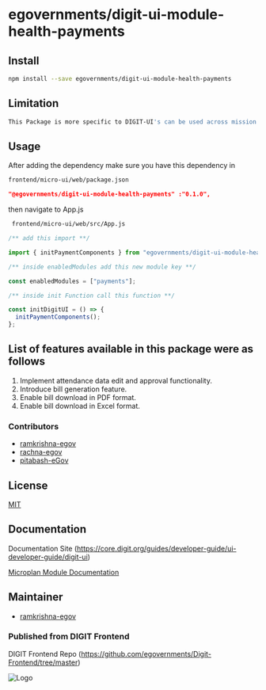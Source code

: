 # egovernments/digit-ui-module-health-payments

## Install

```bash
npm install --save egovernments/digit-ui-module-health-payments
```

## Limitation

```bash
This Package is more specific to DIGIT-UI's can be used across mission's
```

## Usage

After adding the dependency make sure you have this dependency in

```bash
frontend/micro-ui/web/package.json
```

```json
"@egovernments/digit-ui-module-health-payments" :"0.1.0",
```

then navigate to App.js

```bash
 frontend/micro-ui/web/src/App.js
```

```jsx
/** add this import **/

import { initPaymentComponents } from "egovernments/digit-ui-module-health-payments"

/** inside enabledModules add this new module key **/

const enabledModules = ["payments"];

/** inside init Function call this function **/

const initDigitUI = () => {
  initPaymentComponents();
};

```

## List of features available in this package were as follows

1. Implement attendance data edit and approval functionality.
2. Introduce bill generation feature.
3. Enable bill download in PDF format.
4. Enable bill download in Excel format.


### Contributors

- [ramkrishna-egov](https://github.com/ramkrishna-egov)
- [rachna-egov](https://github.com/rachna-egov)
- [pitabash-eGov](https://github.com/pitabash-eGov)

## License

[MIT](https://choosealicense.com/licenses/mit/)

## Documentation

Documentation Site (https://core.digit.org/guides/developer-guide/ui-developer-guide/digit-ui)

[Microplan Module Documentation](https://docs.digit.org/public-health/v1.7/setup/configuration/ui-configuration)

## Maintainer

- [ramkrishna-egov](https://www.github.com/ramkrishna-egov)


### Published from DIGIT Frontend 
DIGIT Frontend Repo (https://github.com/egovernments/Digit-Frontend/tree/master)


![Logo](https://s3.ap-south-1.amazonaws.com/works-dev-asset/mseva-white-logo.png)


